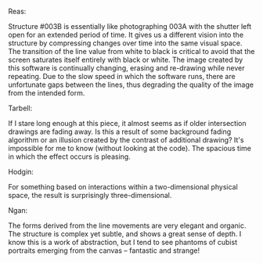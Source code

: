 Reas:

Structure #003B is essentially like photographing 003A with the shutter left open for an extended period of time. It gives us a different vision into the structure by compressing changes over time into the same visual space. The transition of the line value from white to black is critical to avoid that the screen saturates itself entirely with black or white. The image created by this software is continually changing, erasing and re-drawing while never repeating.
Due to the slow speed in which the software runs, there are unfortunate gaps between the lines, thus degrading the quality of the image from the intended form.

Tarbell:

If I stare long enough at this piece, it almost seems as if older
intersection drawings are fading away.  Is this a result of some background fading algorithm or an illusion created by the contrast of additional drawing?  It's impossible for me to know (without looking at the code).  The spacious time in which the effect occurs is pleasing.

Hodgin:

For something based on interactions within a two-dimensional physical space, the result is surprisingly three-dimensional.

Ngan:

The forms derived from the line movements are very elegant and organic. The structure is complex yet subtle, and shows a great sense of depth. I know this is a work of abstraction, but I tend to see phantoms of cubist portraits emerging from the canvas – fantastic and strange!
